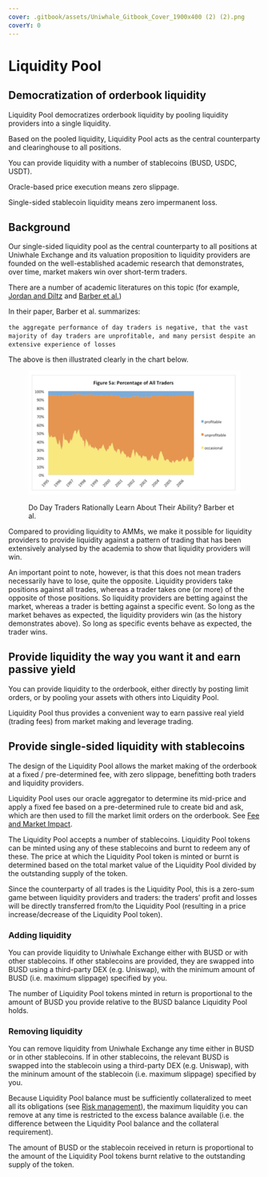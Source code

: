 ```yaml
---
cover: .gitbook/assets/Uniwhale_Gitbook_Cover_1900x400 (2) (2).png
coverY: 0
---
```


# Liquidity Pool

## Democratization **of orderbook liquidity**&#x20;

Liquidity Pool democratizes orderbook liquidity by pooling liquidity providers into a single liquidity.

Based on the pooled liquidity, Liquidity Pool acts as the central counterparty and clearinghouse to all positions.

You can provide liquidity with a number of stablecoins (BUSD, USDC, USDT).

Oracle-based price execution means zero slippage.

Single-sided stablecoin liquidity means zero impermanent loss.

## Background

Our single-sided liquidity pool as the central counterparty to all positions at Uniwhale Exchange and its valuation proposition to liquidity providers are founded on the well-established academic research that demonstrates, over time, market makers win over short-term traders.

There are a number of academic literatures on this topic (for example, [Jordan and Diltz](https://www.jstor.org/stable/4480531) and [Barber et al.](https://faculty.haas.berkeley.edu/odean/papers/Day%20Traders/Day%20Trading%20and%20Learning%20110217.pdf))

In their paper, Barber et al. summarizes:

`the aggregate performance of day traders is negative, that the vast majority of day traders are unprofitable, and many persist despite an extensive experience of losses`

The above is then illustrated clearly in the chart below.

<figure><img src=".gitbook/assets/Screenshot 2022-12-13 at 3.37.32 PM.png" alt=""><figcaption><p>Do Day Traders Rationally Learn About Their Ability? Barber et al.</p></figcaption></figure>

Compared to providing liquidity to AMMs, we make it possible for liquidity providers to provide liquidity against a pattern of trading that has been extensively analysed by the academia to show that liquidity providers will win.

An important point to note, however, is that this does not mean traders necessarily have to lose, quite the opposite. Liquidity providers take positions against all trades, whereas a trader takes one (or more) of the opposite of those positions. So liquidity providers are betting against the market, whereas a trader is betting against a specific event. So long as the market behaves as expected, the liquidity providers win (as the history demonstrates above). So long as specific events behave as expected, the trader wins.

## Provide liquidity the way you want it and earn passive yield

You can provide liquidity to the orderbook, either directly by posting limit orders, or by pooling your assets with others into Liquidity Pool.

Liquidity Pool thus provides a convenient way to earn passive real yield (trading fees) from market making and leverage trading.

## Provide single-sided liquidity with stablecoins

The design of the Liquidity Pool allows the market making of the orderbook at a fixed / pre-determined fee, with zero slippage, benefitting both traders and liquidity providers.

Liquidity Pool uses our oracle aggregator to determine its mid-price and apply a fixed fee based on a pre-determined rule to create bid and ask, which are then used to fill the market limit orders on the orderbook. See [Fee and Market Impact](execution.md#fee-and-market-impact).

The Liquidity Pool accepts a number of stablecoins. Liquidity Pool tokens can be minted using any of these stablecoins and burnt to redeem any of these. The price at which the Liquidity Pool token is minted or burnt is determined based on the total market value of the Liquidity Pool divided by the outstanding supply of the token.&#x20;

Since the counterparty of all trades is the Liquidity Pool, this is a zero-sum game between liquidity providers and traders: the traders’ profit and losses will be directly transferred from/to the Liquidity Pool (resulting in a price increase/decrease of the Liquidity Pool token).

### Adding liquidity

You can provide liquidity to Uniwhale Exchange either with BUSD or with other stablecoins. If other stablecoins are provided, they are swapped into BUSD using a third-party DEX (e.g. Uniswap), with the minimum amount of BUSD (i.e. maximum slippage) specified by you.

The number of Liquidity Pool tokens minted in return is proportional to the amount of BUSD you provide relative to the BUSD balance Liquidity Pool holds.

### Removing liquidity

You can remove liquidity from Uniwhale Exchange any time either in BUSD or in other stablecoins. If in other stablecoins, the relevant BUSD is swapped into the stablecoin using a third-party DEX (e.g. Uniswap), with the mininum amount of the stablecoin (i.e. maximum slippage) specified by you.

Because Liquidity Pool balance must be sufficiently collateralized to meet all its obligations (see [Risk management](execution.md#risk-management)), the maximum liquidity you can remove at any time is restricted to the excess balance available (i.e. the difference between the Liquidity Pool balance and the collateral requirement).

The amount of BUSD or the stablecoin received in return is proportional to the amount of the Liquidity Pool tokens burnt relative to the outstanding supply of the token.
